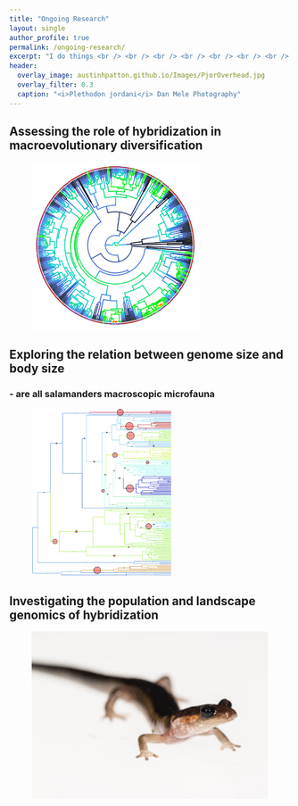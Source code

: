 ```yaml
---
title: "Ongoing Research"
layout: single
author_profile: true
permalink: /ongoing-research/
excerpt: "I do things <br /> <br /> <br /> <br /> <br /> <br /> <br /> <br />"
header:
  overlay_image: austinhpatton.github.io/Images/PjorOverhead.jpg
  overlay_filter: 0.3
  caption: "<i>Plethodon jordani</i> Dan Mele Photography"
---
```

<h2>Assessing the role of hybridization in macroevolutionary diversification</h2>
<figure>
<img src="/Images/HybDivers_Image.jpg" class="inline", height="300", width = "300">
</figure>

<h2>Exploring the relation between genome size and body size</h2>
<h3>- are all salamanders macroscopic microfauna</h3>
<figure>
<img src="/Images/GenomeBodySize_Image.jpg" class="inline", height="300", width="250.171585">
</figure>

<h2>Investigating the population and landscape genomics of hybridization</h2>
<figure>
<img src="/Images/CompLangGenomics_Image.jpg" class="inline", width="450.17585", height="300">
</figure>
